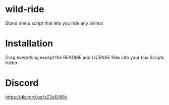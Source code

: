 # wild-ride
 Stand menu script that lets you ride any animal

# Installation
Drag everything except the README and LICENSE files into your Lua Scripts folder

# Discord
https://discord.gg/zZ2eEjj88v



